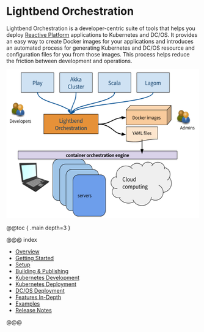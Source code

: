 # Lightbend Orchestration

Lightbend Orchestration is a developer-centric suite of tools that helps you deploy [Reactive Platform](https://www.lightbend.com/products/reactive-platform) applications to Kubernetes and DC/OS. It provides an easy way to create Docker images for your applications and introduces an automated process for generating Kubernetes and DC/OS resource and configuration files for you from those images. This process helps reduce the friction between development and operations.

<img src="files/orchestration.png" style="width:554px; height: 387px;" class="small-12 float-center">

@@toc { .main depth=3 }

@@@ index

* [Overview](overview.md)
* [Getting Started](getting-started/start.md)
* [Setup](setup/setup.md)
* [Building & Publishing](building.md)
* [Kubernetes Development](kubernetes-development.md)
* [Kubernetes Deployment](kubernetes-deployment.md)
* [DC/OS Deployment](dcos-deployment.md)
* [Features In-Depth](features.md)
* [Examples](examples.md)
* [Release Notes](release-notes.md)

@@@
